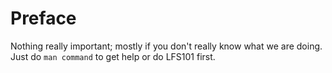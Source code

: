 # Preface

<!-- TODO: ADD A ToC THAT LINKS EVERYTHING HERE -->

Nothing really important; mostly if you don't really know what we are doing.
Just do `man command` to get help or do LFS101 first.